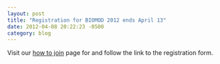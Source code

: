```yaml
---
layout: post
title: "Registration for BIOMOD 2012 ends April 13"
date: 2012-04-08 20:22:23 -0500
category: blog
---
```


Visit our <a href="/how-join">how to join</a> page for and follow the link to the registration form.
